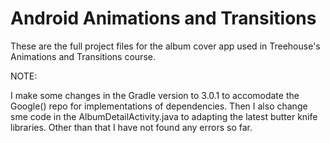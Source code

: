 # Android Animations and Transitions
These are the full project files for the album cover app used in Treehouse's Animations and Transitions course.

NOTE:

I make some changes in the Gradle version to 3.0.1 to accomodate the Google() repo for implementations of dependencies. 
Then I also change sme code in the AlbumDetailActivity.java to adapting the latest butter knife libraries. Other than 
that I have not found any errors so far.